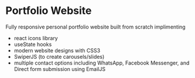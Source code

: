 # Portfolio Website

Fully responsive personal portfolio website built from scratch implimenting
 * react icons library 
 * useState hooks
 * modern website designs with CSS3
 * SwiperJS (to create carousels/slides)
 * multiple contact options including WhatsApp, Facebook Messenger, and Direct form submission using EmailJS
